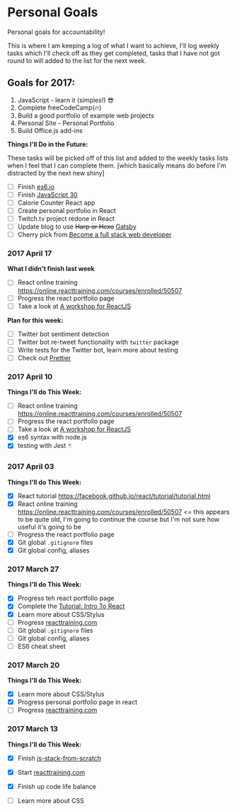 # Personal Goals

Personal goals for accountability!

This is where I am keeping a log of what I want to achieve, I'll log weekly tasks which I'll check off as they get completed, tasks that I have not got round to will added to the list for the next week.

## Goals for 2017:

1. JavaScript - learn it (simples!) :sunglasses:
2. Complete freeCodeCamp(:fire:)
3. Build a good portfolio of example web projects 
4. Personal Site - Personal Portfolio
5. Build Office.js add-ins

**Things I'll Do in the Future:**

These tasks will be picked off of this list and added to the weekly tasks lists when I feel that I can complete them. [which basically means do before I'm distracted by the next new shiny]

- [ ] Finish [es6.io](https://es6.io)
- [ ] Finish [JavaScript 30](https://javascript30.com/)
- [ ] Calorie Counter React app
- [ ] Create personal portfolio in React
- [ ] Twitch.tv project redone in React
- [ ] Update blog to use ~~Harp or Hexo~~ [Gatsby](https://github.com/gatsbyjs/gatsby)
- [ ] Cherry pick from [Become a full stack web developer](https://github.com/bmorelli25/Become-A-Full-Stack-Web-Developer)

### 2017 April 17

**What I didn't finish last week**

- [ ] React online training https://online.reacttraining.com/courses/enrolled/50507
- [ ] Progress the react portfolio page
- [ ] Take a look at [A workshop for ReactJS](https://github.com/fabe/react-portfolio)

**Plan for this week:**

- [ ] Twitter bot sentiment detection
- [ ] Twitter bot re-tweet functionality with `twitter` package
- [ ] Write tests for the Twitter bot, learn more about testing
- [ ] Check out [Prettier](https://github.com/prettier/prettier)

### 2017 April 10

**Things I'll do This Week:**

- [ ] React online training https://online.reacttraining.com/courses/enrolled/50507
- [ ] Progress the react portfolio page
- [ ] Take a look at [A workshop for ReactJS](https://github.com/fabe/react-portfolio)
- [x] es6 syntax with node.js
- [x] testing with Jest :black_joker:

### 2017 April 03

**Things I'll do This Week:**

- [x] React tutorial https://facebook.github.io/react/tutorial/tutorial.html
- [x] React online training https://online.reacttraining.com/courses/enrolled/50507 <= this appears to be quite old, I'm going to continue the course but I'm not sure how useful it's going to be
- [ ] Progress the react portfolio page
- [x] Git global `.gitignore` files
- [x] Git global config, aliases

### 2017 March 27

**Things I'll do This Week:**

- [x] Progress teh react portfolio page
- [x] Complete the [Tutorial: Intro To React](https://facebook.github.io/react/tutorial/tutorial.html)
- [x] Learn more about CSS/Stylus
- [ ] Progress [reacttraining.com](https://online.reacttraining.com/courses/50507/lectures/841119#/questions/2)
- [ ] Git global `.gitignore` files
- [ ] Git global config, aliases
- [ ] ES6 cheat sheet

### 2017 March 20

**Things I'll do This Week:**

- [x] Learn more about CSS/Stylus
- [x] Progress personal portfolio page in react
- [ ] Progress [reacttraining.com](https://online.reacttraining.com/courses/50507/lectures/841119#/questions/2)

### 2017 March 13

**Things I'll do This Week:**

- [x] Finish [js-stack-from-scratch](https://github.com/verekia/js-stack-from-scratch)
- [x] Start [reacttraining.com](https://online.reacttraining.com/courses/50507/lectures/841119#/questions/2)
- [x] Finish up code life balance
- [ ] Learn more about CSS

